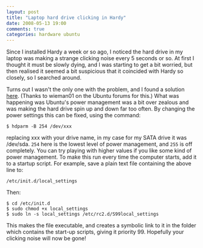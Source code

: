 ```yaml
---
layout: post
title: "Laptop hard drive clicking in Hardy"
date: 2008-05-13 19:00
comments: true
categories: hardware ubuntu
---
```

Since I installed Hardy a week or so ago, I noticed the hard drive in my laptop was making a strange clicking noise every 5 seconds or so. At first I thought it must be slowly dying, and I was starting to get a bit worried, but then realised it seemed a bit suspicious that it coincided with Hardy so closely, so I searched around. 

<!--more-->

Turns out I wasn't the only one with the problem, and I found a solution [here][1]. (Thanks to wieman01 on the Ubuntu forums for this.) What was happening was Ubuntu's power management was a bit over zealous and was making the hard drive spin up and down far too often. By changing the power settings this can be fixed, using the command: 

    $ hdparm -B 254 /dev/xxx 
    
replacing xxx with your drive name, in my case for my SATA drive it was /dev/sda. `254` here is the lowest level of power management, and `255` is off completely. You can try playing with higher values if you like some kind of power management. To make this run every time the computer starts, add it to a startup script. For example, save a plain text file containing the above line to: 

    /etc/init.d/local_settings
    
Then: 

    $ cd /etc/init.d
    $ sudo chmod +x local_settings
    $ sudo ln -s local_settings /etc/rc2.d/S99local_settings

This makes the file executable, and creates a symbolic link to it in the folder which contains the start-up scripts, giving it priority 99. Hopefully your clicking noise will now be gone!

 [1]: http://ubuntuforums.org/showthread.php?t=531866
